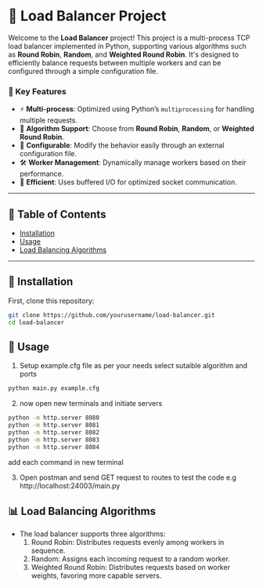 # 🚀 Load Balancer Project


Welcome to the **Load Balancer** project! This project is a multi-process TCP load balancer implemented in Python, supporting various algorithms such as **Round Robin**, **Random**, and **Weighted Round Robin**. It's designed to efficiently balance requests between multiple workers and can be configured through a simple configuration file.

### 🎨 Key Features

- ⚡ **Multi-process**: Optimized using Python’s `multiprocessing` for handling multiple requests.
- 🎯 **Algorithm Support**: Choose from **Round Robin**, **Random**, or **Weighted Round Robin**.
- 📂 **Configurable**: Modify the behavior easily through an external configuration file.
- 🛠️ **Worker Management**: Dynamically manage workers based on their performance.
- 💾 **Efficient**: Uses buffered I/O for optimized socket communication.

---

## 📜 Table of Contents
- [Installation](#installation)
- [Usage](#usage)
- [Load Balancing Algorithms](#load-balancing-algorithms)

---

## 🔧 Installation

First, clone this repository:

```bash
git clone https://github.com/yourusername/load-balancer.git
cd load-balancer
```

## 🔧 Usage

1) Setup example.cfg file as per your needs
select sutaible algorithm and ports

```bash
python main.py example.cfg
```
2) now open new terminals and initiate servers

```bash
python -m http.server 8080
python -m http.server 8081
python -m http.server 8082
python -m http.server 8083
python -m http.server 8084
```

add each command in new terminal

3) Open postman and send GET request to routes to test the code
e.g http://localhost:24003/main.py


## 📊 Load Balancing Algorithms

- The load balancer supports three algorithms:
   1) Round Robin: Distributes requests evenly among workers in sequence.
   2) Random: Assigns each incoming request to a random worker.
   3) Weighted Round Robin: Distributes requests based on worker weights, favoring more capable servers.



